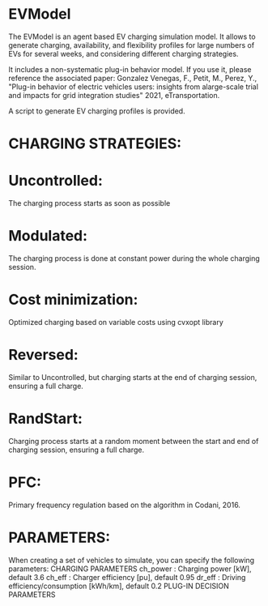 # EVModel
The EVModel is an agent based EV charging simulation model. It allows to generate charging, availability,
and flexibility profiles for large numbers of EVs for several weeks, and considering different charging strategies.

It includes a non-systematic plug-in behavior model. If you use it, please reference the associated paper: Gonzalez Venegas, F., Petit, M., Perez, Y., "Plug-in behavior of electric vehicles users: insights from alarge-scale trial and impacts for grid integration studies" 2021, eTransportation.

A script to generate EV charging profiles is provided.

# CHARGING STRATEGIES:

# Uncontrolled:
The charging process starts as soon as possible

# Modulated:
The charging process is done at constant power during the whole charging session.

# Cost minimization:
Optimized charging based on variable costs using cvxopt library

# Reversed:
Similar to Uncontrolled, but charging starts at the end of charging session, ensuring a full charge.

# RandStart:
Charging process starts at a random moment between the start and end of charging session, ensuring a full charge.

# PFC: 
Primary frequency regulation based on the algorithm in Codani, 2016.


# PARAMETERS:
When creating a set of vehicles to simulate, you can specify the following parameters:
CHARGING PARAMETERS
ch_power : Charging power [kW], default 3.6
ch_eff : Charger efficiency [pu], default 0.95 
dr_eff : Driving efficiency/consumption [kWh/km], default 0.2
PLUG-IN DECISION PARAMETERS
